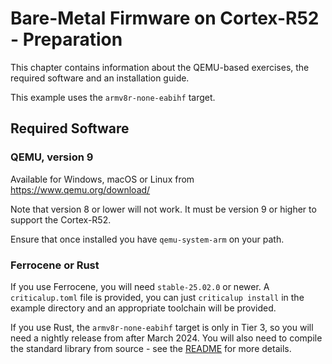 # Bare-Metal Firmware on Cortex-R52 - Preparation

This chapter contains information about the QEMU-based exercises, the required software and an installation guide.

This example uses the `armv8r-none-eabihf` target.

## Required Software

### QEMU, version 9

Available for Windows, macOS or Linux from <https://www.qemu.org/download/>

Note that version 8 or lower will not work. It must be version 9 or higher to support the Cortex-R52.

Ensure that once installed you have `qemu-system-arm` on your path.

### Ferrocene or Rust

If you use Ferrocene, you will need `stable-25.02.0` or newer. A
`criticalup.toml` file is provided, you can just `criticalup install` in the
example directory and an appropriate toolchain will be provided.

If you use Rust, the `armv8r-none-eabihf` target is only in Tier 3, so you will
need a nightly release from after March 2024. You will also need to compile the
standard library from source - see the [README](../../qemu-code/uart-driver) for
more details.

